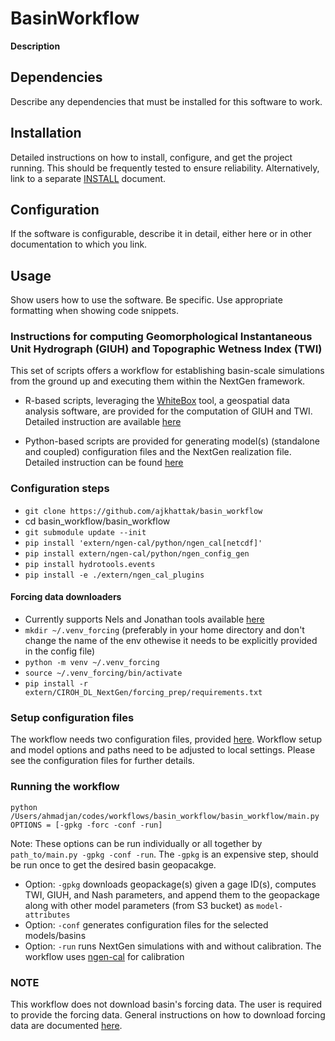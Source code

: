 # BasinWorkflow

**Description**


## Dependencies

Describe any dependencies that must be installed for this software to work.

## Installation

Detailed instructions on how to install, configure, and get the project running.
This should be frequently tested to ensure reliability. Alternatively, link to
a separate [INSTALL](INSTALL.md) document.

## Configuration

If the software is configurable, describe it in detail, either here or in other documentation to which you link.

## Usage

Show users how to use the software.
Be specific.
Use appropriate formatting when showing code snippets.


### Instructions for computing Geomorphological Instantaneous Unit Hydrograph (GIUH) and Topographic Wetness Index (TWI)
This set of scripts offers a workflow for establishing basin-scale simulations from the ground up 
and executing them within the NextGen framework.

- R-based scripts, leveraging the [WhiteBox](https://www.whiteboxgeo.com/manual/wbw-user-manual/book/tool_help.html) tool, a geospatial data analysis software,
  are provided for the computation of GIUH and TWI.
  Detailed instruction are available [here](https://github.com/ajkhattak/SoilMoistureProfiles/tree/ajk/auto_py_script/basin_workflow/giuh_twi/main.R)
  
- Python-based scripts are provided for generating model(s) (standalone and coupled) configuration files and the
  NextGen realization file. Detailed instruction can be found [here](https://github.com/ajkhattak/SoilMoistureProfiles/tree/ajk/auto_py_script/basin_workflow/generate_files/main.py)


### Configuration steps
  - `git clone https://github.com/ajkhattak/basin_workflow`
  - cd basin_workflow/basin_workflow
  - `git submodule update --init`
  - `pip install 'extern/ngen-cal/python/ngen_cal[netcdf]'`
  - `pip install extern/ngen-cal/python/ngen_config_gen`
  - `pip install hydrotools.events`
  - `pip install -e ./extern/ngen_cal_plugins`
    
#### Forcing data downloaders
  - Currently supports Nels and Jonathan tools available [here](https://github.com/ajkhattak/CIROH_DL_NextGen)
  - `mkdir ~/.venv_forcing` (preferably in your home directory and don't change the name of the env othewise it needs to be explicitly provided in the config file)
  - `python -m venv ~/.venv_forcing`
  - `source ~/.venv_forcing/bin/activate`
  - `pip install -r extern/CIROH_DL_NextGen/forcing_prep/requirements.txt`

### Setup configuration files
The workflow needs two configuration files, provided [here](https://github.com/ajkhattak/basin_workflow/blob/master/basin_workflow/configs/). Workflow setup and model options and paths need to be adjusted to local settings. Please see the configuration files for further details.

### Running the workflow
```
python /Users/ahmadjan/codes/workflows/basin_workflow/basin_workflow/main.py OPTIONS = [-gpkg -forc -conf -run]
```
Note: These options can be run individually or all together by `path_to/main.py -gpkg -conf -run`. The `-gpkg` is an expensive step, should be run once to get the desired basin geopacakge.

- Option: `-gpkg` downloads geopackage(s) given a gage ID(s), computes TWI, GIUH, and Nash parameters, and append them to the geopackage along with other model parameters (from S3 bucket) as `model-attributes`
- Option: `-conf` generates configuration files for the selected models/basins
- Option: `-run` runs NextGen simulations with and without calibration. The workflow uses [ngen-cal](https://github.com/NOAA-OWP/ngen-cal) for calibration


### NOTE
This workflow does not download basin's forcing data. The user is required to provide the forcing data. 
General instructions on how to download forcing data are documented [here](https://github.com/ajkhattak/SoilMoistureProfiles/blob/ajk/auto_py_script/basin_workflow/FORCING.md).
